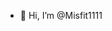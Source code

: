 - 👋 Hi, I’m @Misfit1111


<!---
Misfit1111/Misfit1111 is a ✨ special ✨ repository because its `README.md` (this file) appears on your GitHub profile.
You can click the Preview link to take a look at your changes.
--->
